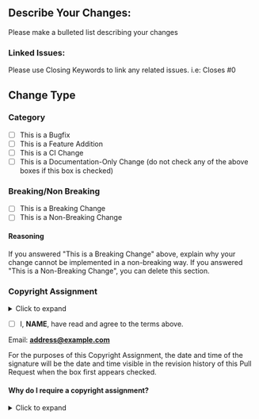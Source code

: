 ## Describe Your Changes:
Please make a bulleted list describing your changes

### Linked Issues:
Please use Closing Keywords to link any related issues. i.e:
Closes #0

## Change Type
### Category
- [ ] This is a Bugfix
- [ ] This is a Feature Addition
- [ ] This is a CI Change
- [ ] This is a Documentation-Only Change (do not check any of the above boxes if this box is checked)
### Breaking/Non Breaking
- [ ] This is a Breaking Change
- [ ] This is a Non-Breaking Change

#### Reasoning
If you answered "This is a Breaking Change" above, explain why your
change cannot be implemented in a non-breaking way. If you answered "This is a Non-Breaking Change", you can delete this section.

### Copyright Assignment
<details>
<summary> Click to expand </summary>
By submitting this Pull Request, I, **NAME**, warrant that I am (or have the legal authority to represent) the sole copyright holder of the changes and enhancements ("the Work") submitted, and that I have the right and power to enter into this agreement. I hereby transfer to Joshua Levin ("Assignee"), my entire right, title, and interest (including all rights under copyright) in the the Work to the software to which this Pull Request is submitted ("the Program"). The Work hereby assigned shall also include any future revisions of The Work hereafter made by me. 

I agree that if I have or acquire hereafter any intellectual property interest dominating the Program enhanced by the Work, such dominating interest will not be used to undermine the effect of this copyright assignment. (i.e Assignee and the general public will be licenced to use, in this program and any derivative works, without royalty or limitation, the subject matter of the dominating interest.)

After submitting this Pull Request (and agreeing to this copyright assignment), Assignee continues to grant you non-exlusive rights to use the Work using the same license under which the Program is released to the public. This license may change for new releases at any time. Asignee reserves the right to stop distributing copies of any given release to you or the general public at any time.

Clicking the box below (or placing an "x" within it, per the syntax of GitHub Pull Requests) is considered an electronic signature. By clicking the box and submitting this Pull Request, you are agreeing that your electronic signature is the legal equivalent of your manual signature on this Copyright Assignment if it was printed out, signed, and mailed or faxed to the Assignee.
</details>

- [ ] I, **NAME**, have read and agree to the terms above.

Email: **address@example.com**

For the purposes of this Copyright Assignment, the date and time of the signature will be the date and time visible in the revision history of this Pull Request when the box first appears checked.

#### Why do I require a copyright assignment?
<details>
<summary> Click to expand </summary>
I require a copyright assignment for changes to my projects for the same reason as the Free Software Foundation, and they do a much better job of explaining it in [their post](https://www.gnu.org/licenses/why-assign.en.html) than I could ever do.

Please email any questions about the copyright assignment to COPYRIGHT@morpheus636.com
</details>
